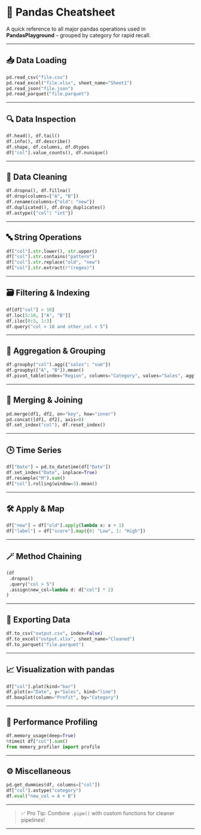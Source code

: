 # 🧾 Pandas Cheatsheet

A quick reference to all major pandas operations used in **PandasPlayground** – grouped by category for rapid recall.

---

## 📥 Data Loading

```python
pd.read_csv("file.csv")
pd.read_excel("file.xlsx", sheet_name="Sheet1")
pd.read_json("file.json")
pd.read_parquet("file.parquet")
```

---

## 🔍 Data Inspection

```python
df.head(), df.tail()
df.info(), df.describe()
df.shape, df.columns, df.dtypes
df["col"].value_counts(), df.nunique()
```

---

## 🧹 Data Cleaning

```python
df.dropna(), df.fillna()
df.drop(columns=["A", "B"])
df.rename(columns={"old": "new"})
df.duplicated(), df.drop_duplicates()
df.astype({"col": "int"})
```

---

## 🔤 String Operations

```python
df["col"].str.lower(), str.upper()
df["col"].str.contains("pattern")
df["col"].str.replace("old", "new")
df["col"].str.extract(r"(regex)")
```

---

## 🗃️ Filtering & Indexing

```python
df[df["col"] > 10]
df.loc[5:10, ["A", "B"]]
df.iloc[0:5, 1:3]
df.query("col > 10 and other_col < 5")
```

---

## 🧮 Aggregation & Grouping

```python
df.groupby("col").agg({"sales": "sum"})
df.groupby(["A", "B"]).mean()
df.pivot_table(index="Region", columns="Category", values="Sales", aggfunc="sum")
```

---

## 🔗 Merging & Joining

```python
pd.merge(df1, df2, on="key", how="inner")
pd.concat([df1, df2], axis=0)
df.set_index("col"), df.reset_index()
```

---

## 🕒 Time Series

```python
df["Date"] = pd.to_datetime(df["Date"])
df.set_index("Date", inplace=True)
df.resample("M").sum()
df["col"].rolling(window=3).mean()
```

---

## 🛠️ Apply & Map

```python
df["new"] = df["old"].apply(lambda x: x + 1)
df["label"] = df["score"].map({0: "Low", 1: "High"})
```

---

## 🪄 Method Chaining

```python
(df
 .dropna()
 .query("col > 5")
 .assign(new_col=lambda d: d["col"] * 2)
)
```

---

## 💾 Exporting Data

```python
df.to_csv("output.csv", index=False)
df.to_excel("output.xlsx", sheet_name="Cleaned")
df.to_parquet("file.parquet")
```

---

## 📈 Visualization with pandas

```python
df["col"].plot(kind="bar")
df.plot(x="Date", y="Sales", kind="line")
df.boxplot(column="Profit", by="Category")
```

---

## 🧠 Performance Profiling

```python
df.memory_usage(deep=True)
%timeit df["col"].sum()
from memory_profiler import profile
```

---

## ⚙️ Miscellaneous

```python
pd.get_dummies(df, columns=["col"])
df["col"].astype("category")
df.eval("new_col = A + B")
```

---

> ✅ Pro Tip: Combine `.pipe()` with custom functions for cleaner pipelines!

---
